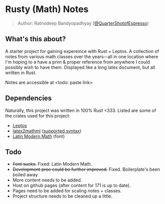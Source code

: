 # Rusty (Math) Notes
> Author: Ratnodeep Bandyopadhyay ([@QuarterShotofEspresso](https://github.com/QuarterShotofEspresso))

## What's this about?
A starter project for gaining expereince with Rust + Leptos. A collection of notes from various math classes over the years--all in one location where I'm hoping to a have a prim & proper reference from anywhere I could possibly wish to have them. Displayed like a long latex document, but all written in Rust.

Notes are accessible at <todo: paste link>

## Dependencies
Naturally, this project was written in 100% Rust <333. Listed are some of the crates used for this project:
- [Leptos](https://leptos.dev)
- [latex2mathml](https://crates.io/crates/latex2mathml) ([supported syntax](https://github.com/osanshouo/latex2mathml/blob/master/src/token.rs))
- [Latin Modern Math](https://www.cdnfonts.com/latin-modern-math.font) (font)

## Todo
- ~~Font sucks.~~ Fixed: Latin Modern Math.
- ~~Development proc could be further improved.~~ Fixed. Boilerplate's been boiled away.
- More content needs to be added.
- Host on github pages (after content for 171 is up to date).
- Pages need to be added for scaling notes + classes.
- Project structure needs to be cleaned up a little.